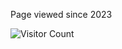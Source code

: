 
Page viewed since 2023

![Visitor Count](https://profile-counter.glitch.me/quantaosun/count.svg)


